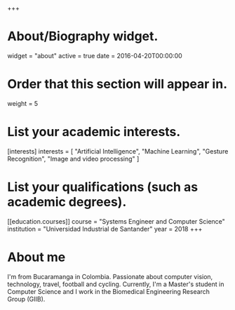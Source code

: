 +++
# About/Biography widget.
widget = "about"
active = true
date = 2016-04-20T00:00:00

# Order that this section will appear in.
weight = 5

# List your academic interests.
[interests]
  interests = [
    "Artificial Intelligence",
    "Machine Learning",
    "Gesture Recognition", 
    "Image and video processing"
]
# List your qualifications (such as academic degrees).
[[education.courses]]
  course = "Systems Engineer and Computer Science"
  institution = "Universidad Industrial de Santander"
  year = 2018 
+++
# About me
I'm from Bucaramanga in Colombia. Passionate about computer vision, technology, travel, football and cycling. 
Currently, I'm a Master's student in Computer Science and I work in the Biomedical Engineering Research Group (GIIB).
